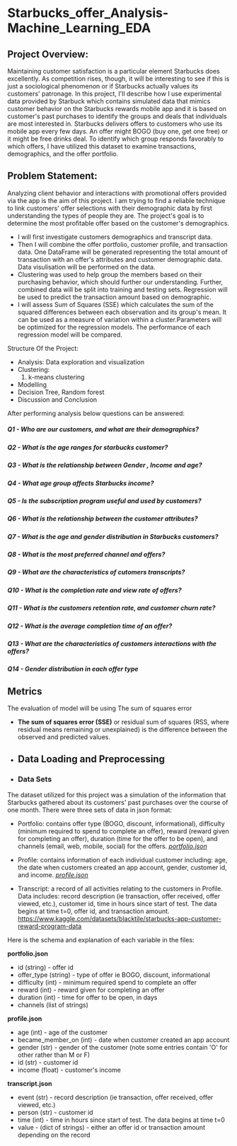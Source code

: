# Starbucks_offer_Analysis-Machine_Learning_EDA

## Project Overview:

Maintaining customer satisfaction is a particular element Starbucks does excellently. As competition rises, though, it will be interesting to see if this is just a sociological phenomenon or if Starbucks actually values its customers' patronage. In this project, I'll describe how I use experimental data provided by Starbuck which contains simulated data that mimics customer behavior on the Starbucks rewards mobile app and it is based on customer's past purchases to identify the groups and deals that individuals are most interested in. Starbucks delivers offers to customers who use its mobile app every few days. An offer might BOGO (buy one, get one free) or it might be free drinks deal. To identify which group responds favorably to which offers, I have utilized this dataset to examine transactions, demographics, and the offer portfolio.

## Problem Statement:
Analyzing client behavior and interactions with promotional offers provided via the app is the aim of this project. I am trying to find a reliable technique to link customers' offer selections with their demographic data by first understanding the types of people they are. The project's goal is to determine the most profitable offer based on the customer's demographics.

* I will first investigate customers demographics and transcript data.
* Then I will combine the offer portfolio, customer profile, and transaction data. One DataFrame will be generated representing the total amount of transaction with an offer's attributes and customer demographic data. Data visulisation will be performed on the data.
* Clustering was used to help group the members based on their purchasing behavior, which should further our understanding. Further, combined data will be split into training and testing sets. Regression will be used to predict the transaction amount based on demographic.
* I will assess Sum of Squares (SSE) which calculates the sum of the squared differences between each observation and its group's mean. It can be used as a measure of variation within a cluster.Parameters will be optimized for the regression models. The performance of each regression model will be compared.


Structure Of the Project:

* Analysis: Data exploration and visualization
* Clustering:
  1. k-means clustering
* Modelling
 *    Decision Tree, Random forest
* Discussion and Conclusion

After performing analysis below questions can be answered:

##### Q1 - Who are our customers, and what are their demographics?
##### Q2 - What is the age ranges for starbucks customer?
##### Q3 - What is the relationship between Gender , Income and age?
##### Q4 - What age group affects Starbucks income?
##### Q5 - Is the subscription program useful and used by customers?
##### Q6 - What is the relationship between the customer attributes?
##### Q7 - What is the age and gender distribution in Starbucks customers?
##### Q8 - What is the most preferred channel and offers?
##### Q9 - What are the characteristics of cutomers transcripts?
##### Q10 - What is  the completion rate and view rate of offers?
##### Q11 - What is the customers retention rate, and customer churn rate?
##### Q12 - What is the average completion time of an offer?
##### Q13 - What are the characteristics of customers interactions with the offers?
##### Q14 - Gender distribution in each offer type
  
## Metrics
The evaluation of model will be using The sum of squares error

* **The sum of squares error (SSE)** or residual sum of squares (RSS, where residual means remaining or unexplained) is the difference between the observed and predicted values.

* ## Data Loading and Preprocessing

* ### Data Sets

The dataset utilized for this project was a simulation of the information that Starbucks gathered about its customers' past purchases over the course of one month. There were three sets of data in json format:

* Portfolio: contains offer type (BOGO, discount, informational), difficulty (minimum required to spend to complete an offer), reward (reward given for completing an offer), duration (time for the offer to be open), and channels (email, web, mobile, social) for the offers. [*portfolio.json*](https://github.com/ShivangiRastogi1/Starbucks_offer_Analysis-Machine_Learning_EDA/blob/main/portfolio.json) 

* Profile: contains information of each individual customer including: age, the date when customers created an app account, gender, customer id, and income.  [*profile.json*](https://github.com/ShivangiRastogi1/Starbucks_offer_Analysis-Machine_Learning_EDA/blob/main/profile.json) 

* Transcript: a record of all activities relating to the customers in Profile. Data includes: record description (ie transaction, offer received, offer viewed, etc.), customer id, time in hours since start of test. The data begins at time t=0, offer id, and transaction amount. https://www.kaggle.com/datasets/blacktile/starbucks-app-customer-reward-program-data

Here is the schema and explanation of each variable in the files:

**portfolio.json** 
* id (string) - offer id
* offer_type (string) - type of offer ie BOGO, discount, informational
* difficulty (int) - minimum required spend to complete an offer
* reward (int) - reward given for completing an offer
* duration (int) - time for offer to be open, in days
* channels (list of strings)

**profile.json**
* age (int) - age of the customer
* became_member_on (int) - date when customer created an app account
* gender (str) - gender of the customer (note some entries contain 'O' for other rather than M or F)
* id (str) - customer id
* income (float) - customer's income

**transcript.json** 
* event (str) - record description (ie transaction, offer received, offer viewed, etc.)
* person (str) - customer id
* time (int) - time in hours since start of test. The data begins at time t=0
* value - (dict of strings) - either an offer id or transaction amount depending on the record

